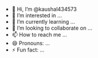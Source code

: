 - 👋 Hi, I’m @kaushal434573
- 👀 I’m interested in ...
- 🌱 I’m currently learning ...
- 💞️ I’m looking to collaborate on ...
- 📫 How to reach me ...
- 😄 Pronouns: ...
- ⚡ Fun fact: ...

<!---
kaushal434573/kaushal434573 is a ✨ special ✨ repository because its `README.md` (this file) appears on your GitHub profile.
You can click the Preview link to take a look at your changes.
--->

